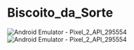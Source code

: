 # Biscoito_da_Sorte

![Android Emulator - Pixel_2_API_295554](https://user-images.githubusercontent.com/53065263/143479320-b5af7579-e67d-4774-8158-58251a6e186a.jpg)
![Android Emulator - Pixel_2_API_295554](https://user-images.githubusercontent.com/53065263/143479524-ab7cefe1-06dd-48d6-8c4b-46ba3e49b614.jpg)
